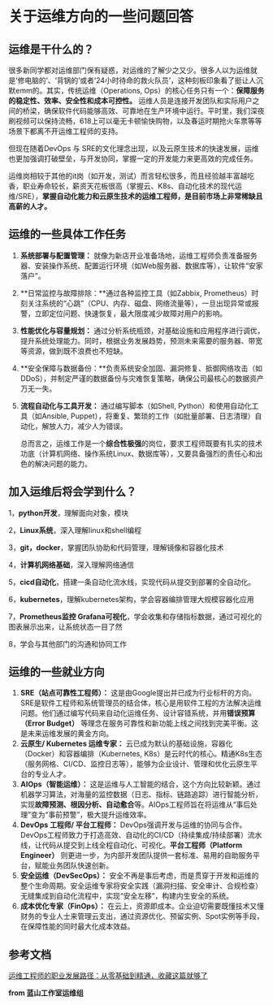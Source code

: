 # 关于运维方向的一些问题回答

## 运维是干什么的？

很多新同学都对运维部门保有疑惑，对运维的了解少之又少。很多人以为运维就是‘修电脑的’、‘背锅的’或者‘24小时待命的救火队员’，这种刻板印象看了挺让人沉默emm的。其实，传统运维（Operations, Ops）的核心任务只有一个：**保障服务的稳定性、效率、安全性和成本可控性。** 运维人员是连接开发团队和实际用户之间的桥梁，确保软件代码能够高效、可靠地在生产环境中运行。平时里，我们深夜刷视频可以保持流畅，618上可以毫无卡顿愉快购物，以及春运时期抢火车票等等场景下都离不开运维工程师的支持。

但现在随着DevOps 与 SRE的文化理念出现，以及云原生技术的快速发展，运维也更加强调打破壁垒，与开发协同，掌握一定的开发能力来更高效的完成任务。

运维岗相较于其他的it岗（如开发，测试）而言轻松很多，而且经验越丰富越吃香，职业寿命较长，薪资天花板很高（掌握云、K8s、自动化技术的现代运维/SRE），**掌握自动化能力和云原生技术的运维工程师，是目前市场上非常稀缺且高薪的人才。**

## 运维的一些具体工作任务 

1. **系统部署与配置管理：** 就像为新店开业准备场地，运维工程师负责准备服务器、安装操作系统、配置运行环境（如Web服务器、数据库等），让软件“安家落户”。

2. **日常监控与故障排除：**通过各种监控工具（如Zabbix, Prometheus）时刻关注系统的“心跳”（CPU、内存、磁盘、网络流量等），一旦出现异常或报警，立即定位问题、快速恢复，最大限度减少故障对用户的影响。

3. **性能优化与容量规划：** 通过分析系统瓶颈，对基础设施和应用程序进行调优，提升系统处理能力。同时，根据业务发展趋势，预测未来需要的服务器、带宽等资源，做到既不浪费也不短缺。

4. **安全保障与数据备份：**负责系统安全加固、漏洞修复、抵御网络攻击（如DDoS），并制定严谨的数据备份与灾难恢复策略，确保公司最核心的数据资产万无一失。

5. **流程自动化与工具开发：** 通过编写脚本（如Shell, Python）和使用自动化工具（如Ansible, Puppet），将重复、繁琐的工作（如批量部署、日志清理）自动化，解放人力，减少人为错误。

   总而言之，运维工作是一个**综合性极强**的岗位，要求工程师既要有扎实的技术功底（计算机网络、操作系统Linux、数据库等），又要具备强烈的责任心和出色的解决问题的能力。

## 加入运维后将会学到什么？

1，**python开发**，理解面向对象，模块

2，**Linux系统**，深入理解linux和shell编程

3，**git，docker**，掌握团队协助和代码管理，理解镜像和容器化技术

4，**计算机网络基础**，深入理解网络通信

5，**cicd自动化**，搭建一条自动化流水线，实现代码从提交到部署的全自动化。

6，**kubernetes**，理解kubernetes架构，学会容器编排管理大规模容器化应用

7，**Prometheus监控 Grafana可视化**，学会收集和存储指标数据，通过可视化的图表展示出来，让系统状态一目了然

8，学会与其他部门的沟通和协同工作



## 运维的一些就业方向

1. **SRE（站点可靠性工程师）：** 这是由Google提出并已成为行业标杆的方向。SRE是软件工程师和系统管理员的结合体，核心是用软件工程的方法解决运维问题。他们通过编写代码来自动化运维任务、设计容错系统，并用**错误预算（Error Budget）** 等理念在服务可靠性和新功能上线之间找到完美平衡。这是未来运维发展的黄金方向。
2. **云原生/ Kubernetes 运维专家：** 云已成为默认的基础设施，容器化（Docker）和容器编排（Kubernetes, K8s）是云时代的核心。精通K8s生态（服务网格、CI/CD、监控日志等），能够为企业设计、管理和优化云原生平台的专业人才。
3. **AIOps（智能运维）：** 这是运维与人工智能的结合，这个方向比较新颖。通过机器学习算法，对海量的监控数据（日志、指标、链路追踪）进行智能分析，实现**故障预测、根因分析、自动愈合**等。AIOps工程师旨在将运维从“事后处理”变为“事前预警”，极大提升运维效率。
4. **DevOps 工程师/ 平台工程师：** DevOps强调开发与运维的协同与合作。DevOps工程师致力于打造高效、自动化的CI/CD（持续集成/持续部署）流水线，让代码从提交到上线全程自动化、可视化。**平台工程师（Platform Engineer）** 则更进一步，为内部开发团队提供一套标准、易用的自助服务平台，赋能业务团队快速创新。
5. **安全运维（DevSecOps）：** 安全不再是事后考虑，而是贯穿于开发和运维的整个生命周期。安全运维专家将安全实践（漏洞扫描、安全审计、合规检查）无缝集成到自动化流程中，实现“安全左移”，构建内生安全的系统。
6. **成本优化专家（FinOps）：** 在云上，资源即成本。企业迫切需要既懂技术又懂财务的专业人士来管理云支出，通过资源优化、预留实例、Spot实例等手段，在保障性能的同时最大化成本效益。





























## 参考文档

[运维工程师的职业发展路径：从零基础到精通，收藏这篇就够了](https://blog.csdn.net/xiaoganbuaiuk/article/details/142970631)

**from  蓝山工作室运维组**